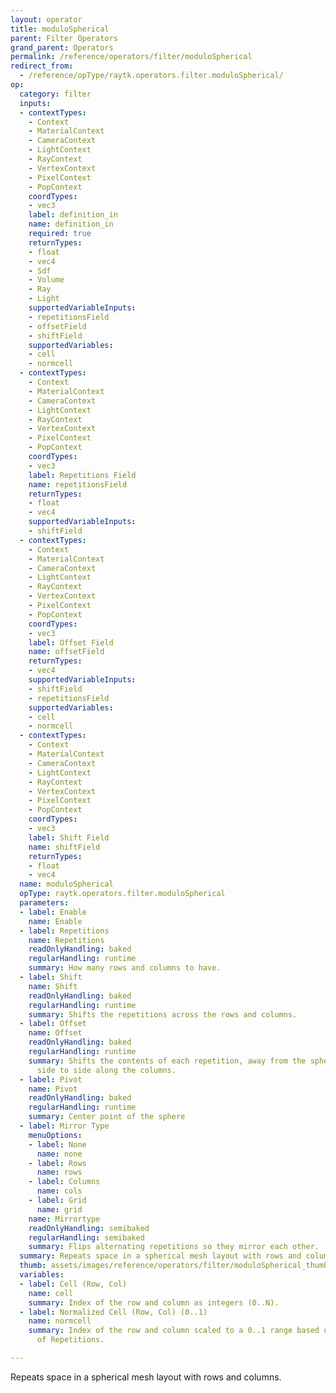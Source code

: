 ```yaml
---
layout: operator
title: moduloSpherical
parent: Filter Operators
grand_parent: Operators
permalink: /reference/operators/filter/moduloSpherical
redirect_from:
  - /reference/opType/raytk.operators.filter.moduloSpherical/
op:
  category: filter
  inputs:
  - contextTypes:
    - Context
    - MaterialContext
    - CameraContext
    - LightContext
    - RayContext
    - VertexContext
    - PixelContext
    - PopContext
    coordTypes:
    - vec3
    label: definition_in
    name: definition_in
    required: true
    returnTypes:
    - float
    - vec4
    - Sdf
    - Volume
    - Ray
    - Light
    supportedVariableInputs:
    - repetitionsField
    - offsetField
    - shiftField
    supportedVariables:
    - cell
    - normcell
  - contextTypes:
    - Context
    - MaterialContext
    - CameraContext
    - LightContext
    - RayContext
    - VertexContext
    - PixelContext
    - PopContext
    coordTypes:
    - vec3
    label: Repetitions Field
    name: repetitionsField
    returnTypes:
    - float
    - vec4
    supportedVariableInputs:
    - shiftField
  - contextTypes:
    - Context
    - MaterialContext
    - CameraContext
    - LightContext
    - RayContext
    - VertexContext
    - PixelContext
    - PopContext
    coordTypes:
    - vec3
    label: Offset Field
    name: offsetField
    returnTypes:
    - vec4
    supportedVariableInputs:
    - shiftField
    - repetitionsField
    supportedVariables:
    - cell
    - normcell
  - contextTypes:
    - Context
    - MaterialContext
    - CameraContext
    - LightContext
    - RayContext
    - VertexContext
    - PixelContext
    - PopContext
    coordTypes:
    - vec3
    label: Shift Field
    name: shiftField
    returnTypes:
    - float
    - vec4
  name: moduloSpherical
  opType: raytk.operators.filter.moduloSpherical
  parameters:
  - label: Enable
    name: Enable
  - label: Repetitions
    name: Repetitions
    readOnlyHandling: baked
    regularHandling: runtime
    summary: How many rows and columns to have.
  - label: Shift
    name: Shift
    readOnlyHandling: baked
    regularHandling: runtime
    summary: Shifts the repetitions across the rows and columns.
  - label: Offset
    name: Offset
    readOnlyHandling: baked
    regularHandling: runtime
    summary: Shifts the contents of each repetition, away from the sphere center or
      side to side along the columns.
  - label: Pivot
    name: Pivot
    readOnlyHandling: baked
    regularHandling: runtime
    summary: Center point of the sphere
  - label: Mirror Type
    menuOptions:
    - label: None
      name: none
    - label: Rows
      name: rows
    - label: Columns
      name: cols
    - label: Grid
      name: grid
    name: Mirrortype
    readOnlyHandling: semibaked
    regularHandling: semibaked
    summary: Flips alternating repetitions so they mirror each other.
  summary: Repeats space in a spherical mesh layout with rows and columns.
  thumb: assets/images/reference/operators/filter/moduloSpherical_thumb.png
  variables:
  - label: Cell (Row, Col)
    name: cell
    summary: Index of the row and column as integers (0..N).
  - label: Normalized Cell (Row, Col) (0..1)
    name: normcell
    summary: Index of the row and column scaled to a 0..1 range based on the number
      of Repetitions.

---
```



Repeats space in a spherical mesh layout with rows and columns.